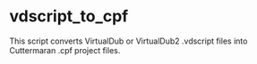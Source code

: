 # vdscript_to_cpf
This script converts VirtualDub or VirtualDub2 .vdscript files into Cuttermaran .cpf project files.
